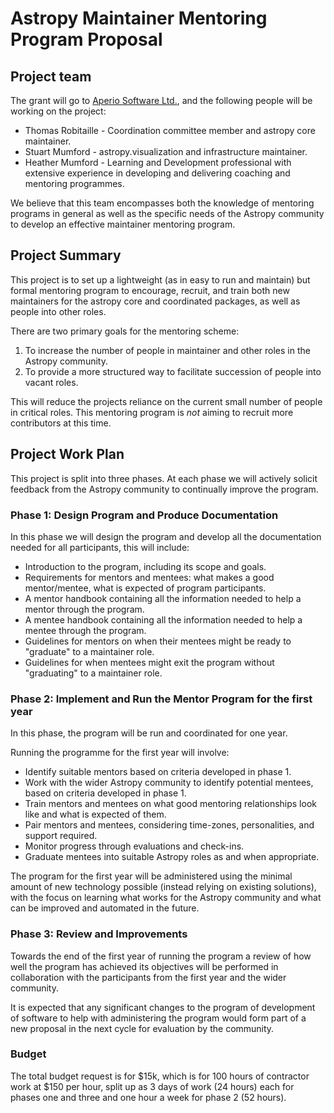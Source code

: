 # Astropy Maintainer Mentoring Program Proposal

## Project team

The grant will go to [Aperio Software Ltd.](https://aperiosoftware.com), and the
following people will be working on the project:

* Thomas Robitaille - Coordination committee member and astropy core maintainer.
* Stuart Mumford - astropy.visualization and infrastructure maintainer.
* Heather Mumford - Learning and Development professional with extensive
  experience in developing and delivering coaching and mentoring programmes.

We believe that this team encompasses both the knowledge of mentoring programs
in general as well as the specific needs of the Astropy community to develop an
effective maintainer mentoring program.

## Project Summary

This project is to set up a lightweight (as in easy to run and maintain) but
formal mentoring program to encourage, recruit, and train both new maintainers
for the astropy core and coordinated packages, as well as people into other
roles.

There are two primary goals for the mentoring scheme:
1. To increase the number of people in maintainer and other roles in the Astropy
   community.
2. To provide a more structured way to facilitate succession of people into
   vacant roles.

This will reduce the projects reliance on the current small number of people in
critical roles. This mentoring program is *not* aiming to recruit more
contributors at this time.

## Project Work Plan

This project is split into three phases. At each phase we will actively solicit
feedback from the Astropy community to continually improve the program.

### Phase 1: Design Program and Produce Documentation

In this phase we will design the program and develop all the documentation
needed for all participants, this will include:
  * Introduction to the program, including its scope and goals.
  * Requirements for mentors and mentees: what makes a good mentor/mentee, what
    is expected of program participants.
  * A mentor handbook containing all the information needed to help a mentor
    through the program.
  * A mentee handbook containing all the information needed to help a mentee
    through the program.
  * Guidelines for mentors on when their mentees might be ready to "graduate" to
    a maintainer role.
  * Guidelines for when mentees might exit the program without "graduating" to a
    maintainer role.
    
### Phase 2: Implement and Run the Mentor Program for the first year

In this phase, the program will be run and coordinated for one year. 

Running the programme for the first year will involve:

  * Identify suitable mentors based on criteria developed in phase 1.
  * Work with the wider Astropy community to identify potential mentees, based
    on criteria developed in phase 1.
  * Train mentors and mentees on what good mentoring relationships look like and
    what is expected of them.
  * Pair mentors and mentees, considering time-zones, personalities, and support
    required.
  * Monitor progress through evaluations and check-ins.
  * Graduate mentees into suitable Astropy roles as and when appropriate.

The program for the first year will be administered using the minimal amount of
new technology possible (instead relying on existing solutions), with the focus
on learning what works for the Astropy community and what can be improved and
automated in the future.

### Phase 3: Review and Improvements

Towards the end of the first year of running the program a review of how well
the program has achieved its objectives will be performed in collaboration with
the participants from the first year and the wider community.

It is expected that any significant changes to the program of development of
software to help with administering the program would form part of a new
proposal in the next cycle for evaluation by the community.

### Budget

The total budget request is for $15k, which is for 100 hours of contractor work
at $150 per hour, split up as 3 days of work (24 hours) each for phases one and
three and one hour a week for phase 2 (52 hours).
